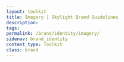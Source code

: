 ```yaml
---
layout: toolkit
title: Imagery | Skylight Brand Guidelines
description:
tags:
permalink: /brand/identity/imagery/
sidenav: brand_identity
content_type: Toolkit
class: brand
---
```


